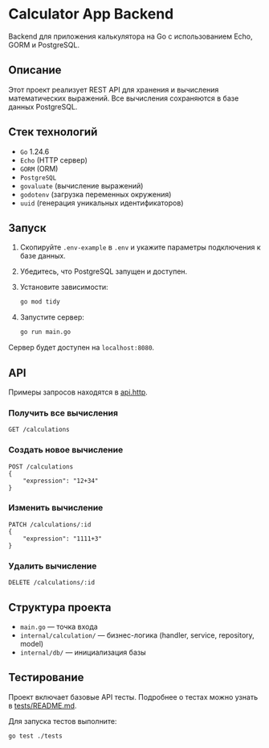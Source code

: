 # Calculator App Backend

Backend для приложения калькулятора на Go с использованием Echo, GORM и PostgreSQL.

## Описание

Этот проект реализует REST API для хранения и вычисления математических выражений. Все вычисления сохраняются в базе данных PostgreSQL.

## Стек технологий

- `Go` 1.24.6
- `Echo` (HTTP сервер)
- `GORM` (ORM)
- `PostgreSQL`
- `govaluate` (вычисление выражений)
- `godotenv` (загрузка переменных окружения)
- `uuid` (генерация уникальных идентификаторов)

## Запуск

1. Скопируйте `.env-example` в `.env` и укажите параметры подключения к базе данных.
2. Убедитесь, что PostgreSQL запущен и доступен.
3. Установите зависимости:

    ```sh
    go mod tidy
    ```

4. Запустите сервер:

    ```sh
    go run main.go
    ```

Сервер будет доступен на `localhost:8080`.

## API

Примеры запросов находятся в [api.http](api.http).

### Получить все вычисления

```
GET /calculations
```

### Создать новое вычисление

```
POST /calculations
{
    "expression": "12+34"
}
```

### Изменить вычисление

```
PATCH /calculations/:id
{
    "expression": "1111+3"
}
```

### Удалить вычисление

```
DELETE /calculations/:id
```

## Структура проекта

- `main.go` — точка входа
- `internal/calculation/` — бизнес-логика (handler, service, repository, model)
- `internal/db/` — инициализация базы

## Тестирование

Проект включает базовые API тесты. Подробнее о тестах можно узнать в [tests/README.md](tests/README.md).

Для запуска тестов выполните:

```sh
go test ./tests
```